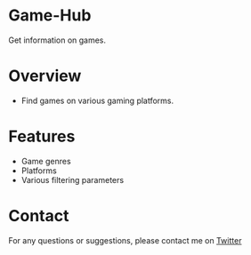 # Game-Hub

Get information on games.

<!-- - [Game-Hub](#) -->

# Overview

- Find games on various gaming platforms.

# Features

- Game genres
- Platforms
- Various filtering parameters

<!-- # Screenshots -->

# Contact

For any questions or suggestions, please contact me on [Twitter](https://twitter.com/_02ahmed)
